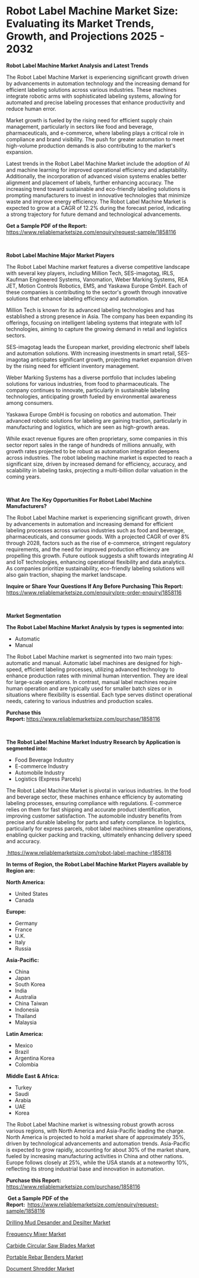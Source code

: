 <p><h1>Robot Label Machine Market Size: Evaluating its Market Trends, Growth, and Projections 2025 - 2032</h1></p><p><strong>Robot Label Machine Market Analysis and Latest Trends</strong></p>
<p><p>The Robot Label Machine Market is experiencing significant growth driven by advancements in automation technology and the increasing demand for efficient labeling solutions across various industries. These machines integrate robotic arms with sophisticated labeling systems, allowing for automated and precise labeling processes that enhance productivity and reduce human error. </p><p>Market growth is fueled by the rising need for efficient supply chain management, particularly in sectors like food and beverage, pharmaceuticals, and e-commerce, where labeling plays a critical role in compliance and brand visibility. The push for greater automation to meet high-volume production demands is also contributing to the market's expansion.</p><p>Latest trends in the Robot Label Machine Market include the adoption of AI and machine learning for improved operational efficiency and adaptability. Additionally, the incorporation of advanced vision systems enables better alignment and placement of labels, further enhancing accuracy. The increasing trend toward sustainable and eco-friendly labeling solutions is prompting manufacturers to invest in innovative technologies that minimize waste and improve energy efficiency. The Robot Label Machine Market is expected to grow at a CAGR of 12.2% during the forecast period, indicating a strong trajectory for future demand and technological advancements.</p></p>
<p><strong>Get a Sample PDF of the Report:&nbsp;</strong> <a href="https://www.reliablemarketsize.com/enquiry/request-sample/1858116?utm_campaign=1991&utm_medium=2&utm_source=Github&utm_content=ia&utm_term=28022025&utm_id=robot-label-machine">https://www.reliablemarketsize.com/enquiry/request-sample/1858116</a></p>
<p>&nbsp;</p>
<p><strong>Robot Label Machine Major Market Players</strong></p>
<p><p>The Robot Label Machine market features a diverse competitive landscape with several key players, including Million Tech, SES-imagotag, IRLS, Kaufman Engineered Systems, Vanomation, Weber Marking Systems, REA JET, Motion Controls Robotics, EMS, and Yaskawa Europe GmbH. Each of these companies is contributing to the sector's growth through innovative solutions that enhance labeling efficiency and automation.</p><p>Million Tech is known for its advanced labeling technologies and has established a strong presence in Asia. The company has been expanding its offerings, focusing on intelligent labeling systems that integrate with IoT technologies, aiming to capture the growing demand in retail and logistics sectors.</p><p>SES-imagotag leads the European market, providing electronic shelf labels and automation solutions. With increasing investments in smart retail, SES-imagotag anticipates significant growth, projecting market expansion driven by the rising need for efficient inventory management.</p><p>Weber Marking Systems has a diverse portfolio that includes labeling solutions for various industries, from food to pharmaceuticals. The company continues to innovate, particularly in sustainable labeling technologies, anticipating growth fueled by environmental awareness among consumers.</p><p>Yaskawa Europe GmbH is focusing on robotics and automation. Their advanced robotic solutions for labeling are gaining traction, particularly in manufacturing and logistics, which are seen as high-growth areas.</p><p>While exact revenue figures are often proprietary, some companies in this sector report sales in the range of hundreds of millions annually, with growth rates projected to be robust as automation integration deepens across industries. The robot labeling machine market is expected to reach a significant size, driven by increased demand for efficiency, accuracy, and scalability in labeling tasks, projecting a multi-billion dollar valuation in the coming years.</p></p>
<p>&nbsp;</p>
<p><strong>What Are The Key Opportunities For Robot Label Machine Manufacturers?</strong></p>
<p><p>The Robot Label Machine market is experiencing significant growth, driven by advancements in automation and increasing demand for efficient labeling processes across various industries such as food and beverage, pharmaceuticals, and consumer goods. With a projected CAGR of over 8% through 2028, factors such as the rise of e-commerce, stringent regulatory requirements, and the need for improved production efficiency are propelling this growth. Future outlook suggests a shift towards integrating AI and IoT technologies, enhancing operational flexibility and data analytics. As companies prioritize sustainability, eco-friendly labeling solutions will also gain traction, shaping the market landscape.</p></p>
<p><strong>Inquire or Share Your Questions If Any Before Purchasing This Report:</strong> <a href="https://www.reliablemarketsize.com/enquiry/pre-order-enquiry/1858116?utm_campaign=1991&utm_medium=2&utm_source=Github&utm_content=ia&utm_term=28022025&utm_id=robot-label-machine">https://www.reliablemarketsize.com/enquiry/pre-order-enquiry/1858116</a></p>
<p>&nbsp;</p>
<p><strong>Market Segmentation</strong></p>
<p><strong>The Robot Label Machine Market Analysis by types is segmented into:</strong></p>
<p><ul><li>Automatic</li><li>Manual</li></ul></p>
<p><p>The Robot Label Machine market is segmented into two main types: automatic and manual. Automatic label machines are designed for high-speed, efficient labeling processes, utilizing advanced technology to enhance production rates with minimal human intervention. They are ideal for large-scale operations. In contrast, manual label machines require human operation and are typically used for smaller batch sizes or in situations where flexibility is essential. Each type serves distinct operational needs, catering to various industries and production scales.</p></p>
<p><strong>Purchase this Report:&nbsp;</strong><a href="https://www.reliablemarketsize.com/purchase/1858116?utm_campaign=1991&utm_medium=2&utm_source=Github&utm_content=ia&utm_term=28022025&utm_id=robot-label-machine">https://www.reliablemarketsize.com/purchase/1858116</a></p>
<p>&nbsp;</p>
<p><strong>The Robot Label Machine Market Industry Research by Application is segmented into:</strong></p>
<p><ul><li>Food Beverage Industry</li><li>E-commerce Industry</li><li>Automobile Industry</li><li>Logistics (Express Parcels)</li></ul></p>
<p><p>The Robot Label Machine Market is pivotal in various industries. In the food and beverage sector, these machines enhance efficiency by automating labeling processes, ensuring compliance with regulations. E-commerce relies on them for fast shipping and accurate product identification, improving customer satisfaction. The automobile industry benefits from precise and durable labeling for parts and safety compliance. In logistics, particularly for express parcels, robot label machines streamline operations, enabling quicker packing and tracking, ultimately enhancing delivery speed and accuracy.</p></p>
<p><a href="https://www.reliablemarketsize.com/robot-label-machine-r1858116?utm_campaign=1991&utm_medium=2&utm_source=Github&utm_content=ia&utm_term=28022025&utm_id=robot-label-machine">&nbsp;https://www.reliablemarketsize.com/robot-label-machine-r1858116</a></p>
<p><strong>In terms of Region, the Robot Label Machine Market Players available by Region are:</strong></p>
<p>
    <p> <strong> North America: </strong>
        <ul>
            <li>United States</li>
            <li>Canada</li>
        </ul>
        </p> 
    <p> <strong> Europe: </strong>
        <ul>
            <li>Germany</li>
            <li>France</li>
            <li>U.K.</li>
            <li>Italy</li>
            <li>Russia</li>
        </ul>
        </p> 
    <p> <strong> Asia-Pacific: </strong>
        <ul>
            <li>China</li>
            <li>Japan</li>
            <li>South Korea</li>
            <li>India</li>
            <li>Australia</li>
            <li>China Taiwan</li>
            <li>Indonesia</li>
            <li>Thailand</li>
            <li>Malaysia</li>
        </ul>
        </p> 
    <p> <strong> Latin America: </strong>
        <ul>
            <li>Mexico</li>
            <li>Brazil</li>
            <li>Argentina Korea</li>
            <li>Colombia</li>
        </ul>
        </p> 
    <p> <strong> Middle East & Africa: </strong>
        <ul>
            <li>Turkey</li>
            <li>Saudi</li>
            <li>Arabia</li>
            <li>UAE</li>
            <li>Korea</li>
        </ul>
    </p>
    </p>
<p><p>The Robot Label Machine market is witnessing robust growth across various regions, with North America and Asia-Pacific leading the charge. North America is projected to hold a market share of approximately 35%, driven by technological advancements and automation trends. Asia-Pacific is expected to grow rapidly, accounting for about 30% of the market share, fueled by increasing manufacturing activities in China and other nations. Europe follows closely at 25%, while the USA stands at a noteworthy 10%, reflecting its strong industrial base and innovation in automation.</p></p>
<p><strong>Purchase this Report: </strong><a href="https://www.reliablemarketsize.com/purchase/1858116?utm_campaign=1991&utm_medium=2&utm_source=Github&utm_content=ia&utm_term=28022025&utm_id=robot-label-machine">https://www.reliablemarketsize.com/purchase/1858116</a></p>
<p>&nbsp;<strong>Get a Sample PDF of the Report:&nbsp;&nbsp;</strong><a href="https://www.reliablemarketsize.com/enquiry/request-sample/1858116?utm_campaign=1991&utm_medium=2&utm_source=Github&utm_content=ia&utm_term=28022025&utm_id=robot-label-machine">https://www.reliablemarketsize.com/enquiry/request-sample/1858116</a></p>
<p><strong></strong></p>
<p><p><a href="https://github.com/cachuhashieb/Market-Research-Report-List-1/blob/main/drilling-mud-desander-and-desilter-market.md?utm_campaign=1991&utm_medium=2&utm_source=Github&utm_content=ia&utm_term=28022025&utm_id=robot-label-machine">Drilling Mud Desander and Desilter Market</a></p><p><a href="https://github.com/quiraytaibat/Market-Research-Report-List-1/blob/main/frequency-mixer-market.md?utm_campaign=1991&utm_medium=2&utm_source=Github&utm_content=ia&utm_term=28022025&utm_id=robot-label-machine">Frequency Mixer Market</a></p><p><a href="https://github.com/groszsaoudrd/Market-Research-Report-List-1/blob/main/carbide-circular-saw-blades-market.md?utm_campaign=1991&utm_medium=2&utm_source=Github&utm_content=ia&utm_term=28022025&utm_id=robot-label-machine">Carbide Circular Saw Blades Market</a></p><p><a href="https://github.com/denuetkachci/Market-Research-Report-List-1/blob/main/portable-rebar-benders-market.md?utm_campaign=1991&utm_medium=2&utm_source=Github&utm_content=ia&utm_term=28022025&utm_id=robot-label-machine">Portable Rebar Benders Market</a></p><p><a href="https://github.com/lenjakam/Market-Research-Report-List-1/blob/main/document-shredder-market.md?utm_campaign=1991&utm_medium=2&utm_source=Github&utm_content=ia&utm_term=28022025&utm_id=robot-label-machine">Document Shredder Market</a></p></p>